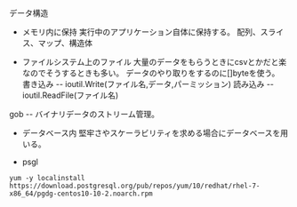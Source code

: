  データ構造
 - メモリ内に保持
 実行中のアプリケーション自体に保持する。
 配列、スライス、マップ、構造体
 
 - ファイルシステム上のファイル
 大量のデータをもらうときにcsvとかだと楽なのでそうするときも多い。
 データのやり取りをするのに[]byteを使う。
 書き込み -- ioutil.Write(ファイル名,データ,パーミッション)
 読み込み -- ioutil.ReadFile(ファイル名)

 gob -- バイナリデータのストリーム管理。
 
 - データベース内
 堅牢さやスケーラビリティを求める場合にデータベースを用いる。
   
 - psgl
 
```
yum -y localinstall https://download.postgresql.org/pub/repos/yum/10/redhat/rhel-7-x86_64/pgdg-centos10-10-2.noarch.rpm




```